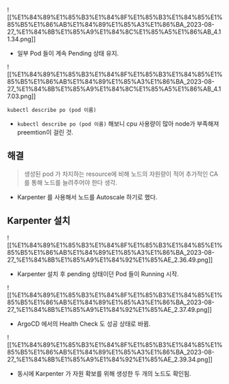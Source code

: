   

![[%E1%84%89%E1%85%B3%E1%84%8F%E1%85%B3%E1%84%85%E1%85%B5%E1%86%AB%E1%84%89%E1%85%A3%E1%86%BA_2023-08-27_%E1%84%8B%E1%85%A9%E1%84%8C%E1%85%A5%E1%86%AB_4.11.34.png]]

- 일부 Pod 들이 계속 Pending 상태 유지.

  

![[%E1%84%89%E1%85%B3%E1%84%8F%E1%85%B3%E1%84%85%E1%85%B5%E1%86%AB%E1%84%89%E1%85%A3%E1%86%BA_2023-08-27_%E1%84%8B%E1%85%A9%E1%84%8C%E1%85%A5%E1%86%AB_4.17.03.png]]

```
kubectl describe po (pod 이름)
```

- `kubectl describe po (pod 이름)` 해보니 cpu 사용량이 많아 node가 부족해져 preemtion이 걸린 것.

  

## 해결

> 생성된 pod 가 차지하는 resource에 비해 노드의 자원량이 적어 추가적인 CA 를 통해 노드를 늘려주어야 한다 생각.

  

- Karpenter 를 사용해서 노드를 Autoscale 하기로 했다.

  

## Karpenter 설치

![[%E1%84%89%E1%85%B3%E1%84%8F%E1%85%B3%E1%84%85%E1%85%B5%E1%86%AB%E1%84%89%E1%85%A3%E1%86%BA_2023-08-27_%E1%84%8B%E1%85%A9%E1%84%92%E1%85%AE_2.36.49.png]]

- Karpenter 설치 후 pending 상태이던 Pod 들이 Running 시작.

  

![[%E1%84%89%E1%85%B3%E1%84%8F%E1%85%B3%E1%84%85%E1%85%B5%E1%86%AB%E1%84%89%E1%85%A3%E1%86%BA_2023-08-27_%E1%84%8B%E1%85%A9%E1%84%92%E1%85%AE_2.37.49.png]]

- ArgoCD 에서의 Health Check 도 성공 상태로 바뀜.

  

![[%E1%84%89%E1%85%B3%E1%84%8F%E1%85%B3%E1%84%85%E1%85%B5%E1%86%AB%E1%84%89%E1%85%A3%E1%86%BA_2023-08-27_%E1%84%8B%E1%85%A9%E1%84%92%E1%85%AE_2.39.34.png]]

- 동시에 Karpenter 가 자원 확보를 위해 생성한 두 개의 노드도 확인됨.